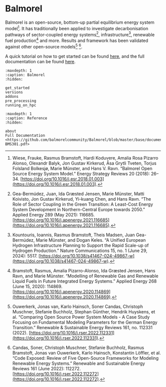 # Balmorel
Balmorel is an open-source, bottom-up partial equilibrium energy system model[^1]. It has traditionally been applied to investigate decarbonisation pathways of sector-coupled energy systems[^2], infrastructure[^3], renewable fuel production[^4] and more. Results and framework has been validated against other open-source models[^5] [^6]. 

A quick tutorial on how to get started can be found [here](get_started.md), and the full documentation can be found [here](https://github.com/balmorelcommunity/Balmorel/blob/master/base/documentation/TheBalmorelModelStructure-BMS301.pdf).

```{toctree}
:maxdepth: 1
:caption: Balmorel
:hidden:

get_started
versions
addons
pre_processing
running_on_hpc
```

```{toctree}
:maxdepth: 1
:caption: Reference
:hidden:

about
Full Documentation <https://github.com/balmorelcommunity/Balmorel/blob/master/base/documentation/TheBalmorelModelStructure-BMS301.pdf>
```

[^1]: Wiese, Frauke, Rasmus Bramstoft, Hardi Koduvere, Amalia Rosa Pizarro Alonso, Olexandr Balyk, Jon Gustav Kirkerud, Åsa Grytli Tveten, Torjus Folsland Bolkesjø, Marie Münster, and Hans V. Ravn. “Balmorel Open Source Energy System Model.” Energy Strategy Reviews 20 (2018): 26–34. [https://doi.org/10.1016/j.esr.2018.01.003](https://doi.org/10.1016/j.esr.2018.01.003).
[^2]: Gea-Bermúdez, Juan, Ida Græsted Jensen, Marie Münster, Matti Koivisto, Jon Gustav Kirkerud, Yi-kuang Chen, and Hans Ravn. “The Role of Sector Coupling in the Green Transition: A Least-Cost Energy System Development in Northern-Central Europe towards 2050.” Applied Energy 289 (May 2021): 116685. [https://doi.org/10.1016/j.apenergy.2021.116685](https://doi.org/10.1016/j.apenergy.2021.116685).
[^3]: Kountouris, Ioannis, Rasmus Bramstoft, Theis Madsen, Juan Gea-Bermúdez, Marie Münster, and Dogan Keles. “A Unified European Hydrogen Infrastructure Planning to Support the Rapid Scale-up of Hydrogen Production.” Nature Communications 15, no. 1 (June 29, 2024): 5517. [https://doi.org/10.1038/s41467-024-49867-w](https://doi.org/10.1038/s41467-024-49867-w).
[^4]: Bramstoft, Rasmus, Amalia Pizarro-Alonso, Ida Græsted Jensen, Hans Ravn, and Marie Münster. “Modelling of Renewable Gas and Renewable Liquid Fuels in Future Integrated Energy Systems.” Applied Energy 268 (June 15, 2020): 114869. [https://doi.org/10.1016/j.apenergy.2020.114869](https://doi.org/10.1016/j.apenergy.2020.114869).
[^5]: Ouwerkerk, Jonas van, Karlo Hainsch, Soner Candas, Christoph Muschner, Stefanie Buchholz, Stephan Günther, Hendrik Huyskens, et al. “Comparing Open Source Power System Models - A Case Study Focusing on Fundamental Modeling Parameters for the German Energy Transition.” Renewable & Sustainable Energy Reviews 161, no. 112331 (2022). [https://doi.org/10.1016/j.rser.2022.112331](https://doi.org/10.1016/j.rser.2022.112331).
[^6]: Candas, Soner, Christoph Muschner, Stefanie Buchholz, Rasmus Bramstoft, Jonas van Ouwerkerk, Karlo Hainsch, Konstantin Löffler, et al. “Code Exposed: Review of Five Open-Source Frameworks for Modeling Renewable Energy Systems.” Renewable and Sustainable Energy Reviews 161 (June 2022): 112272. [https://doi.org/10.1016/j.rser.2022.112272](https://doi.org/10.1016/j.rser.2022.112272).
